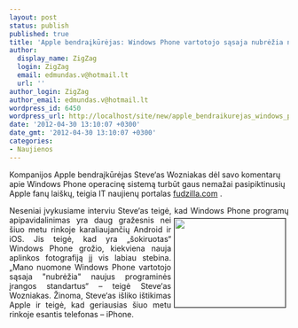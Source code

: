 ```yaml
---
layout: post
status: publish
published: true
title: 'Apple bendraįkūrėjas: Windows Phone vartotojo sąsaja nubrėžia naujus standartus'
author:
  display_name: ZigZag
  login: ZigZag
  email: edmundas.v@hotmail.lt
  url: ''
author_login: ZigZag
author_email: edmundas.v@hotmail.lt
wordpress_id: 6450
wordpress_url: http://localhost/site/new/apple_bendraikurejas_windows_phone_vartotojo_sasaja_parodo_naujus_standartus/
date: '2012-04-30 13:10:07 +0300'
date_gmt: '2012-04-30 13:10:07 +0300'
categories:
- Naujienos
---
```

<p>
	<span style="text-align: justify; ">Kompanijos Apple bendraįkūrėjas Steve&lsquo;as Wozniakas dėl savo komentarų apie Windows Phone operacinę sistemą turbūt gaus nemažai pasipiktinusių Apple fanų lai&scaron;kų, teigia IT naujienų portalas </span><a href="http://www.fudzilla.com/home/item/26964-woz-loves-windows-phone" style="text-align: justify; ">fudzilla.com</a><span style="text-align: justify; "> .</span></p>
<p style="text-align: justify; ">
	Neseniai įvykusiame interviu Steve&lsquo;as teigė, kad Windows Phone programų<img alt="" src="http://technews.lt/userfiles/windows-phone-7-3.jpg" style="border-top-width: 1px; border-right-width: 1px; border-bottom-width: 1px; border-left-width: 1px; border-top-style: solid; border-right-style: solid; border-bottom-style: solid; border-left-style: solid; margin-left: 5px; margin-right: 5px; margin-top: 5px; margin-bottom: 5px; float: right; width: 200px; height: 160px; " /> apipavidalinimas yra daug gražesnis nei &scaron;iuo metu rinkoje karaliaujančių Android ir iOS. Jis teigė, kad yra &bdquo;&scaron;okiruotas&ldquo; Windows Phone grožio, kiekviena nauja aplinkos fotografiją jį vis labiau stebina. &bdquo;Mano nuomone Windows Phone vartotojo sąsaja &quot;nubrėžia&quot; naujus programinės įrangos standartus&ldquo; &ndash; teigė Steve&lsquo;as Wozniakas. Žinoma, Steve&lsquo;as i&scaron;liko i&scaron;tikimas Apple ir teigė, kad geriausias &scaron;iuo metu rinkoje esantis telefonas &ndash; iPhone.</p>
